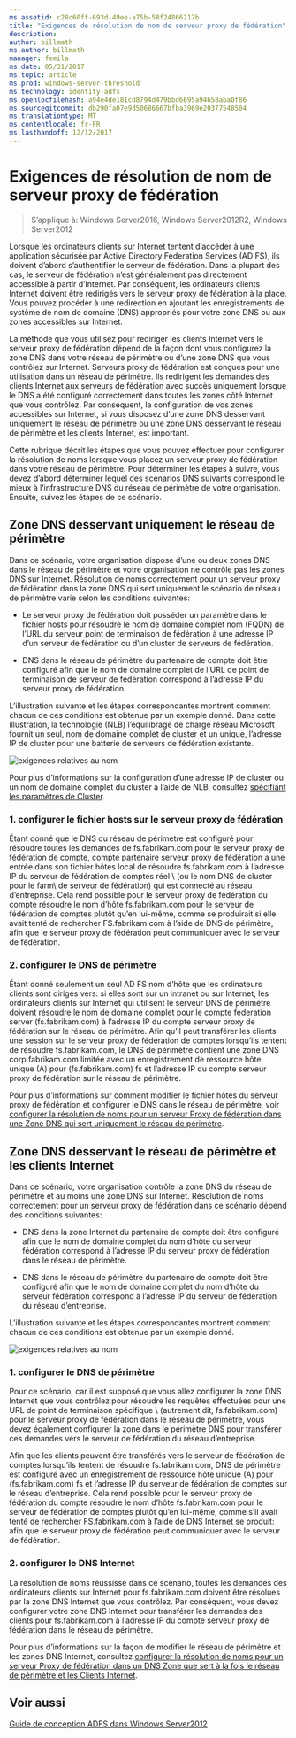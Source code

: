 ```yaml
---
ms.assetid: c28c60ff-693d-49ee-a75b-58f24866217b
title: "Exigences de résolution de nom de serveur proxy de fédération"
description: 
author: billmath
ms.author: billmath
manager: femila
ms.date: 05/31/2017
ms.topic: article
ms.prod: windows-server-threshold
ms.technology: identity-adfs
ms.openlocfilehash: a94e4de181cd8794d479bbd6695a94658aba0f86
ms.sourcegitcommit: db290fa07e9d50686667bfba3969e20377548504
ms.translationtype: MT
ms.contentlocale: fr-FR
ms.lasthandoff: 12/12/2017
---
```

# <a name="name-resolution-requirements-for-federation-server-proxies"></a>Exigences de résolution de nom de serveur proxy de fédération

>S’applique à: Windows Server2016, Windows Server2012R2, Windows Server2012

Lorsque les ordinateurs clients sur Internet tentent d’accéder à une application sécurisée par Active Directory Federation Services \(AD FS\), ils doivent d’abord s’authentifier le serveur de fédération. Dans la plupart des cas, le serveur de fédération n’est généralement pas directement accessible à partir d’Internet. Par conséquent, les ordinateurs clients Internet doivent être redirigés vers le serveur proxy de fédération à la place. Vous pouvez procéder à une redirection en ajoutant les enregistrements de système de nom de domaine \(DNS\) appropriés pour votre zone DNS ou aux zones accessibles sur Internet.  
  
La méthode que vous utilisez pour rediriger les clients Internet vers le serveur proxy de fédération dépend de la façon dont vous configurez la zone DNS dans votre réseau de périmètre ou d’une zone DNS que vous contrôlez sur Internet. Serveurs proxy de fédération est conçues pour une utilisation dans un réseau de périmètre. Ils redirigent les demandes des clients Internet aux serveurs de fédération avec succès uniquement lorsque le DNS a été configuré correctement dans toutes les zones côté Internet que vous contrôlez. Par conséquent, la configuration de vos zones accessibles sur Internet, si vous disposez d’une zone DNS desservant uniquement le réseau de périmètre ou une zone DNS desservant le réseau de périmètre et les clients Internet, est important.  
  
Cette rubrique décrit les étapes que vous pouvez effectuer pour configurer la résolution de noms lorsque vous placez un serveur proxy de fédération dans votre réseau de périmètre. Pour déterminer les étapes à suivre, vous devez d’abord déterminer lequel des scénarios DNS suivants correspond le mieux à l’infrastructure DNS du réseau de périmètre de votre organisation. Ensuite, suivez les étapes de ce scénario.  
  
## <a name="dns-zone-serving-only-the-perimeter-network"></a>Zone DNS desservant uniquement le réseau de périmètre  
Dans ce scénario, votre organisation dispose d’une ou deux zones DNS dans le réseau de périmètre et votre organisation ne contrôle pas les zones DNS sur Internet. Résolution de noms correctement pour un serveur proxy de fédération dans la zone DNS qui sert uniquement le scénario de réseau de périmètre varie selon les conditions suivantes:  
  
-   Le serveur proxy de fédération doit posséder un paramètre dans le fichier hosts pour résoudre le nom de domaine complet nom \(FQDN\) de l’URL du serveur point de terminaison de fédération à une adresse IP d’un serveur de fédération ou d’un cluster de serveurs de fédération.  
  
-   DNS dans le réseau de périmètre du partenaire de compte doit être configuré afin que le nom de domaine complet de l’URL de point de terminaison de serveur de fédération correspond à l’adresse IP du serveur proxy de fédération.  
  
L’illustration suivante et les étapes correspondantes montrent comment chacun de ces conditions est obtenue par un exemple donné. Dans cette illustration, la technologie \(NLB\) l’équilibrage de charge réseau Microsoft fournit un seul, nom de domaine complet de cluster et un unique, l’adresse IP de cluster pour une batterie de serveurs de fédération existante.  
  
![exigences relatives au nom](media/adfs2_deploy_single_fs.gif)  
  
Pour plus d’informations sur la configuration d’une adresse IP de cluster ou un nom de domaine complet du cluster à l’aide de NLB, consultez [spécifiant les paramètres de Cluster](https://go.microsoft.com/fwlink/?LinkId=75282).  
  
### <a name="1-configure-the-hosts-file-on-the-federation-server-proxy"></a>1. configurer le fichier hosts sur le serveur proxy de fédération  
Étant donné que le DNS du réseau de périmètre est configuré pour résoudre toutes les demandes de fs.fabrikam.com pour le serveur proxy de fédération de compte, compte partenaire serveur proxy de fédération a une entrée dans son fichier hôtes local de résoudre fs.fabrikam.com à l’adresse IP du serveur de fédération de comptes réel \ (ou le nom DNS de cluster pour le farm\ de serveur de fédération) qui est connecté au réseau d’entreprise. Cela rend possible pour le serveur proxy de fédération du compte résoudre le nom d’hôte fs.fabrikam.com pour le serveur de fédération de comptes plutôt qu’en lui-même, comme se produirait si elle avait tenté de rechercher FS.fabrikam.com à l’aide de DNS de périmètre, afin que le serveur proxy de fédération peut communiquer avec le serveur de fédération.  
  
### <a name="2-configure-perimeter-dns"></a>2. configurer le DNS de périmètre  
Étant donné seulement un seul AD FS nom d’hôte que les ordinateurs clients sont dirigés vers: si elles sont sur un intranet ou sur Internet, les ordinateurs clients sur Internet qui utilisent le serveur DNS de périmètre doivent résoudre le nom de domaine complet pour le compte federation server \(fs.fabrikam.com\) à l’adresse IP du compte serveur proxy de fédération sur le réseau de périmètre. Afin qu’il peut transférer les clients une session sur le serveur proxy de fédération de comptes lorsqu’ils tentent de résoudre fs.fabrikam.com, le DNS de périmètre contient une zone DNS corp.fabrikam.com limitée avec un enregistrement de ressource hôte unique \(A\) pour \(fs.fabrikam.com\) fs et l’adresse IP du compte serveur proxy de fédération sur le réseau de périmètre.  
  
Pour plus d’informations sur comment modifier le fichier hôtes du serveur proxy de fédération et configurer le DNS dans le réseau de périmètre, voir [configurer la résolution de noms pour un serveur Proxy de fédération dans une Zone DNS qui sert uniquement le réseau de périmètre](../../ad-fs/deployment/Configure-Name-Resolution-for-a-Federation-Server-Proxy-in-a-DNS-Zone-That-Serves-Only-the-Perimeter-Network.md).  
  
## <a name="dns-zone-serving-both-the-perimeter-network-and-internet-clients"></a>Zone DNS desservant le réseau de périmètre et les clients Internet  
Dans ce scénario, votre organisation contrôle la zone DNS du réseau de périmètre et au moins une zone DNS sur Internet. Résolution de noms correctement pour un serveur proxy de fédération dans ce scénario dépend des conditions suivantes:  
  
-   DNS dans la zone Internet du partenaire de compte doit être configuré afin que le nom de domaine complet du nom d’hôte du serveur fédération correspond à l’adresse IP du serveur proxy de fédération dans le réseau de périmètre.  
  
-   DNS dans le réseau de périmètre du partenaire de compte doit être configuré afin que le nom de domaine complet du nom d’hôte du serveur fédération correspond à l’adresse IP du serveur de fédération du réseau d’entreprise.  
  
L’illustration suivante et les étapes correspondantes montrent comment chacun de ces conditions est obtenue par un exemple donné.  
  
![exigences relatives au nom](media/adfs2_deploy_fsp_3DNS.gif)  
  
### <a name="1-configure-perimeter-dns"></a>1. configurer le DNS de périmètre  
Pour ce scénario, car il est supposé que vous allez configurer la zone DNS Internet que vous contrôlez pour résoudre les requêtes effectuées pour une URL de point de terminaison spécifique \ (autrement dit, fs.fabrikam.com\) pour le serveur proxy de fédération dans le réseau de périmètre, vous devez également configurer la zone dans le périmètre DNS pour transférer ces demandes vers le serveur de fédération du réseau d’entreprise.  
  
Afin que les clients peuvent être transférés vers le serveur de fédération de comptes lorsqu’ils tentent de résoudre fs.fabrikam.com, DNS de périmètre est configuré avec un enregistrement de ressource hôte unique \(A\) pour \(fs.fabrikam.com\) fs et l’adresse IP du serveur de fédération de comptes sur le réseau d’entreprise. Cela rend possible pour le serveur proxy de fédération du compte résoudre le nom d’hôte fs.fabrikam.com pour le serveur de fédération de comptes plutôt qu’en lui-même, comme s’il avait tenté de rechercher FS.fabrikam.com à l’aide de DNS Internet se produit: afin que le serveur proxy de fédération peut communiquer avec le serveur de fédération.  
  
### <a name="2-configure-internet-dns"></a>2. configurer le DNS Internet  
La résolution de noms réussisse dans ce scénario, toutes les demandes des ordinateurs clients sur Internet pour fs.fabrikam.com doivent être résolues par la zone DNS Internet que vous contrôlez. Par conséquent, vous devez configurer votre zone DNS Internet pour transférer les demandes des clients pour fs.fabrikam.com à l’adresse IP du compte serveur proxy de fédération dans le réseau de périmètre.  
  
Pour plus d’informations sur la façon de modifier le réseau de périmètre et les zones DNS Internet, consultez [configurer la résolution de noms pour un serveur Proxy de fédération dans un DNS Zone que sert à la fois le réseau de périmètre et les Clients Internet](../../ad-fs/deployment/Configure-Name-Resolution-for-a-Federation-Server-Proxy-in-a-DNS-Zone-That-Serves-Both-the-Perimeter-Network-and-Internet-Clients.md).  
  
## <a name="see-also"></a>Voir aussi
[Guide de conception ADFS dans Windows Server2012](AD-FS-Design-Guide-in-Windows-Server-2012.md)
